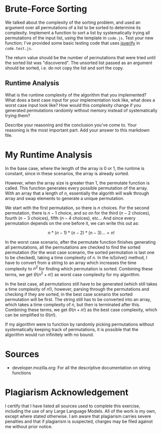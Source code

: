 # Brute-Force Sorting

We talked about the complexity of the sorting problem, and used an argument over
all permutations of a list to be sorted to determine its complexity. Implement
a function to sort a list by systematically trying all permutations of the input
list, using the template in `code.js`. Test your new function; I've provided
some basic testing code that uses [jsverify](https://jsverify.github.io/) in
`code.test.js`.

The return value should be the number of permutations that were tried until the
sorted list was "discovered". The unsorted list passed as an argument should be
sorted, i.e. do not copy the list and sort the copy.

## Runtime Analysis

What is the runtime complexity of the algorithm that you implemented? What does
a best case input for your implementation look like, what does a worst case
input look like? How would this complexity change if you generated permutations
randomly without memory instead of systematically trying them?

Describe your reasoning and the conclusion you've come to. Your reasoning is the
most important part. Add your answer to this markdown file.


# My Runtime Analysis

In the base case, where the length of the array is 0 or 1, the runtime is constant,
since in these scenarios, the array is already sorted.

However, when the array size is greater than 1, the permutate function is called. This function generates every possible permutation of the array. With an array that a length of $n$, essentially the algorith will walk through array and swap elements to generate a unique permutation. 

We start with the first permutation, so there is $n$ choices. For the second permutation, there is $n-1$ choice, and so on for the third ($n-2$ choices), fourth ($n-3$ choices), fifth ($n-4$ choices), etc... And since every permutation depends on the one before it, we can write this out as:

$$n*(n-1)*(n-2)*(n-3)... = n!$$

In the worst case scenario, after the permutate function finishes generating all permutations, all the permutations are checked to find the sorted permutation (for the wost case scenario, the sorted permutation is last one to be checked), taking a time complexity of $n$. In the isSolve() method, I have to convert from a string to an array which increases the time complexity to $n^2$ for finding which permutation is sorted. Combining these terms, we get $\Theta(n^2 + n!)$ as worst case complexity for my algorithm. 

In the best case, all permutations still have to be generated (which still takes a time complexity of $n!$), however, parsing through the permutations and checking if they are sorted, in the best case scenario the sorted permutation will be first. The string still has to be converted into an array, which takes a time complexity of $n$, but then is terminated after this. Combining these terms, we get $\Theta(n + n!)$ as the best case complexity, which can be simplified to $\Theta(n!)$.

If my algorithm were to function by randomly picking permutations without systematically keeping track of permutations, it is possible that the algorithm would run infinitely with no bound. 

# Sources

- developer.mozilla.org: For all the descriptive documentation on string functions

# Plagiarism Acknowledgement

I certify that I have listed all sources used to complete this exercise, including 
the use of any Large Language Models. All of the work is my own, except where stated
otherwise. I am aware that plagiarism carries severe penalties and that if 
plagiarism is suspected, charges may be filed against me without prior notice.